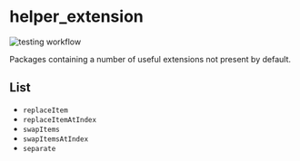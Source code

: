 <!--
This README describes the package. If you publish this package to pub.dev,
this README's contents appear on the landing page for your package.

For information about how to write a good package README, see the guide for
[writing package pages](https://dart.dev/guides/libraries/writing-package-pages).

For general information about developing packages, see the Dart guide for
[creating packages](https://dart.dev/guides/libraries/create-library-packages)
and the Flutter guide for
[developing packages and plugins](https://flutter.dev/developing-packages).
-->

# helper_extension

![testing workflow](https://github.com/ThomasDevApps/lottery/actions/workflows/flutter_test.yml/badge.svg)

Packages containing a number of useful extensions not present by default.

## List

- `replaceItem`
- `replaceItemAtIndex`
- `swapItems`
- `swapItemsAtIndex`
- `separate`